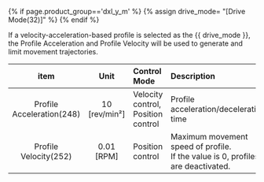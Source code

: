 {% if page.product_group=='dxl_y_m' %}
{% assign drive_mode= "[Drive Mode(32)]" %}
{% endif %}

If a velocity-acceleration-based profile is selected as the {{ drive_mode }}, the Profile Acceleration and Profile Velocity will be used to generate and limit movement trajectories.

|              item              | Unit           |   Control Mode                     |          Description                                                           |
|:------------------------------:|:--------------:| :----------------------------------|:-------------------------------------------------------------------------------|
| Profile Acceleration(248)      | 10 [rev/min²]  | Velocity control, Position control |  Profile acceleration/deceleration time                                        |
| Profile Velocity(252)                   | 0.01 [RPM]     | Position control                   |  Maximum movement speed of profile.<br>If the value is 0, profiles are deactivated.  |
